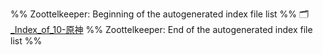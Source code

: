 %% Zoottelkeeper: Beginning of the autogenerated index file list  %%
🗂️ [_Index_of_10-原神](30-玩玩游戏/10-原神/_Index_of_10-原神)
%% Zoottelkeeper: End of the autogenerated index file list  %%
